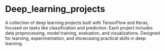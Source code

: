 # Deep_learning_projects
A collection of deep learning projects built with TensorFlow and Keras, focused on tasks like classification and prediction. Each project includes data preprocessing, model training, evaluation, and visualizations. Designed for learning, experimentation, and showcasing practical skills in deep learning.
